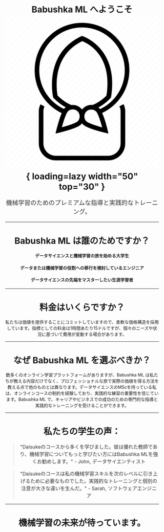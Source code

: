 # <center>Babushka ML へようこそ ![Image title](assets/babushka_black.png){ loading=lazy  width="50" top="30" }</center>
<center>
<p style="font-size:20px;color:#333;">機械学習のためのプレミアムな指導と実践的なトレーニング。</p>
</center>

---
# <center>Babushka ML は誰のためですか？</center>

#### <center>データサイエンスと機械学習の旅を始める大学生</center>
#### <center>データまたは機械学習の役割への移行を検討しているエンジニア</center>
#### <center>データサイエンスの先端をマスターしたい生涯学習者</center>

---
# <center>料金はいくらですか？</center>

<center>私たちは価値を提供することにコミットしていますので、柔軟な価格構造を採用しています。指標としての料金は1時間あたり15ドルですが、個々のニーズや状況に基づいて費用が変動する場合があります。</center>

---
# <center>なぜ Babushka ML を選ぶべきか？</center>

<center>数多くのオンライン学習プラットフォームがありますが、Babushka ML は私たちが教える内容だけでなく、プロフェッショナルな旅で実際の価値を得る方法を教える点で他のものとは異なります。データサイエンスのMScを持っている私は、オンラインコースの制約を経験しており、実践的な練習の重要性を信じています。Babushka ML で、キャリアやビジネスでの成功のための専門的な指導と実践的なトレーニングを受けることができます。</center>

---
# <center>私たちの学生の声：</center>

<center>
  <blockquote style="font-size:16px;color:#333;">"Daisukeのコースから多くを学びました。彼は優れた教師であり、機械学習についてもっと学びたい方にはBabushka MLを強くお勧めします。" - John, データサイエンティスト</blockquote>
  <blockquote style="font-size:16px;color:#333;">"Daisukeのコースは私の機械学習スキルを次のレベルに引き上げるために必要なものでした。実践的なトレーニングと個別の注意が大きな違いを生んだ。" - Sarah, ソフトウェアエンジニア</blockquote>
</center>

---
# <center>機械学習の未来が待っています。</center>

<center>
  <button style="font-size:16px;padding:12px 24px;border:none;border-radius:4px;background-color:#333;color:#
